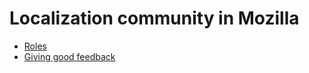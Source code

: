 # Localization community in Mozilla

* [Roles](l10n_community_roles.md)
* [Giving good feedback](l10n_feedback.md)

